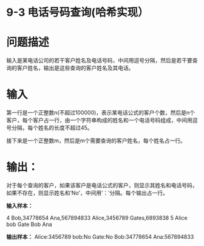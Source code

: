 # 9-3 电话号码查询(哈希实现）

# 问题描述
 输入是某电话公司的若干客户姓名及电话号码，中间用逗号分隔，然后是若干要查询的客户姓名，输出是这些查询的客户姓名及其电话。

# 输入
第一行是一个正整数n(不超过100000)，表示某电话公式的客户个数，然后是n个客户，每个客户占一行，由一个字符串构成的姓名和一个电话号码组成，中间用逗号分隔，每个姓名的长度不超过45。

接下来是一个正整数m，然后是m个需要查询的客户姓名，每个姓名占一行。

# 输出：
 对于每个查询的客户，如果该客户是电话公式的客户，则显示其姓名和电话号码，如果不存在，则显示姓名和‘No'，中间用‘：’分隔。每个输出占一行。

**输入样本：**

4
Bob,34778654
Ana,567894833
Alice,3456789
Gates,6893838
5
Alice
bob
Gate
Bob
Ana

**输出样本：**
Alice:3456789
bob:No
Gate:No
Bob:34778654
Ana:567894833
